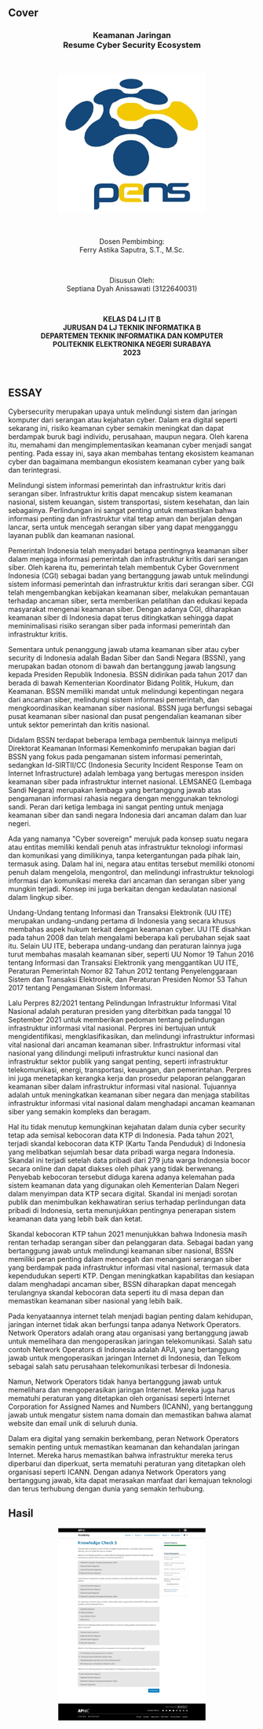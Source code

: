 ## Cover

<h3 align="center">
    <b>Keamanan Jaringan</b><br>
    Resume Cyber Security Ecosystem
</h3>
<br>
<p align="center">
  <img src="../image/Logo_PENS.png" alt="Size Limit CLI" width="300">
</p>
<br>
<p align="center">
    Dosen Pembimbing:<br>
    Ferry Astika Saputra, S.T., M.Sc.
</p>
<br>
<p align="center">
    Disusun Oleh:<br>
    Septiana Dyah Anissawati (3122640031)
</p>
<br>
<p align="center">
    <b>
        KELAS D4 LJ IT B <br>
        JURUSAN D4 LJ TEKNIK INFORMATIKA B<br>
        DEPARTEMEN TEKNIK INFORMATIKA DAN KOMPUTER <br> 
        POLITEKNIK ELEKTRONIKA NEGERI SURABAYA <br>
        2023
    </b>
</p>
<br>


## ESSAY

Cybersecurity merupakan upaya untuk melindungi sistem dan jaringan komputer dari serangan atau kejahatan cyber. Dalam era digital seperti sekarang ini, risiko keamanan cyber semakin meningkat dan dapat berdampak buruk bagi individu, perusahaan, maupun negara. Oleh karena itu, memahami dan mengimplementasikan keamanan cyber menjadi sangat penting. Pada essay ini, saya akan membahas tentang ekosistem keamanan cyber dan bagaimana membangun ekosistem keamanan cyber yang baik dan terintegrasi.

Melindungi sistem informasi pemerintah dan infrastruktur kritis dari serangan siber. Infrastruktur kritis dapat mencakup sistem keamanan nasional, sistem keuangan, sistem transportasi, sistem kesehatan, dan lain sebagainya. Perlindungan ini sangat penting untuk memastikan bahwa informasi penting dan infrastruktur vital tetap aman dan berjalan dengan lancar, serta untuk mencegah serangan siber yang dapat mengganggu layanan publik dan keamanan nasional.

Pemerintah Indonesia telah menyadari betapa pentingnya keamanan siber dalam menjaga informasi pemerintah dan infrastruktur kritis dari serangan siber. Oleh karena itu, pemerintah telah membentuk Cyber Government Indonesia (CGI) sebagai badan yang bertanggung jawab untuk melindungi sistem informasi pemerintah dan infrastruktur kritis dari serangan siber. CGI telah mengembangkan kebijakan keamanan siber, melakukan pemantauan terhadap ancaman siber, serta memberikan pelatihan dan edukasi kepada masyarakat mengenai keamanan siber. Dengan adanya CGI, diharapkan keamanan siber di Indonesia dapat terus ditingkatkan sehingga dapat meminimalisasi risiko serangan siber pada informasi pemerintah dan infrastruktur kritis.

Sementara untuk penanggung jawab utama keamanan siber atau cyber security di Indonesia adalah Badan Siber dan Sandi Negara (BSSN), yang merupakan badan otonom di bawah dan bertanggung jawab langsung kepada Presiden Republik Indonesia. BSSN didirikan pada tahun 2017 dan berada di bawah Kementerian Koordinator Bidang Politik, Hukum, dan Keamanan. BSSN memiliki mandat untuk melindungi kepentingan negara dari ancaman siber, melindungi sistem informasi pemerintah, dan mengkoordinasikan keamanan siber nasional. BSSN juga berfungsi sebagai pusat keamanan siber nasional dan pusat pengendalian keamanan siber untuk sektor pemerintah dan kritis nasional.

Didalam BSSN terdapat beberapa lembaga pembentuk lainnya meliputi Direktorat Keamanan Informasi Kemenkominfo merupakan bagian dari BSSN yang fokus pada pengamanan sistem informasi pemerintah, sedangkan Id-SIRTII/CC (Indonesia Security Incident Response Team on Internet Infrastructure) adalah lembaga yang bertugas merespon insiden keamanan siber pada infrastruktur internet nasional. LEMSANEG (Lembaga Sandi Negara) merupakan lembaga yang bertanggung jawab atas pengamanan informasi rahasia negara dengan menggunakan teknologi sandi. Peran dari ketiga lembaga ini sangat penting untuk menjaga keamanan siber dan sandi negara Indonesia dari ancaman dalam dan luar negeri.

Ada yang namanya "Cyber sovereign" merujuk pada konsep suatu negara atau entitas memiliki kendali penuh atas infrastruktur teknologi informasi dan komunikasi yang dimilikinya, tanpa ketergantungan pada pihak lain, termasuk asing. Dalam hal ini, negara atau entitas tersebut memiliki otonomi penuh dalam mengelola, mengontrol, dan melindungi infrastruktur teknologi informasi dan komunikasi mereka dari ancaman dan serangan siber yang mungkin terjadi. Konsep ini juga berkaitan dengan kedaulatan nasional dalam lingkup siber.

Undang-Undang tentang Informasi dan Transaksi Elektronik (UU ITE) merupakan undang-undang pertama di Indonesia yang secara khusus membahas aspek hukum terkait dengan keamanan cyber. UU ITE disahkan pada tahun 2008 dan telah mengalami beberapa kali perubahan sejak saat itu. Selain UU ITE, beberapa undang-undang dan peraturan lainnya juga turut membahas masalah keamanan siber, seperti UU Nomor 19 Tahun 2016 tentang Informasi dan Transaksi Elektronik yang menggantikan UU ITE, Peraturan Pemerintah Nomor 82 Tahun 2012 tentang Penyelenggaraan Sistem dan Transaksi Elektronik, dan Peraturan Presiden Nomor 53 Tahun 2017 tentang Pengamanan Sistem Informasi.

Lalu Perpres 82/2021 tentang Pelindungan Infrastruktur Informasi Vital Nasional adalah peraturan presiden yang diterbitkan pada tanggal 10 September 2021 untuk memberikan pedoman tentang pelindungan infrastruktur informasi vital nasional. Perpres ini bertujuan untuk mengidentifikasi, mengklasifikasikan, dan melindungi infrastruktur informasi vital nasional dari ancaman keamanan siber. Infrastruktur informasi vital nasional yang dilindungi meliputi infrastruktur kunci nasional dan infrastruktur sektor publik yang sangat penting, seperti infrastruktur telekomunikasi, energi, transportasi, keuangan, dan pemerintahan. Perpres ini juga menetapkan kerangka kerja dan prosedur pelaporan pelanggaran keamanan siber dalam infrastruktur informasi vital nasional. Tujuannya adalah untuk meningkatkan keamanan siber negara dan menjaga stabilitas infrastruktur informasi vital nasional dalam menghadapi ancaman keamanan siber yang semakin kompleks dan beragam.

Hal itu tidak menutup kemungkinan kejahatan dalam dunia cyber security tetap ada semisal kebocoran data KTP di Indonesia. Pada tahun 2021, terjadi skandal kebocoran data KTP (Kartu Tanda Penduduk) di Indonesia yang melibatkan sejumlah besar data pribadi warga negara Indonesia. Skandal ini terjadi setelah data pribadi dari 279 juta warga Indonesia bocor secara online dan dapat diakses oleh pihak yang tidak berwenang. Penyebab kebocoran tersebut diduga karena adanya kelemahan pada sistem keamanan data yang digunakan oleh Kementerian Dalam Negeri dalam menyimpan data KTP secara digital. Skandal ini menjadi sorotan publik dan menimbulkan kekhawatiran serius terhadap perlindungan data pribadi di Indonesia, serta menunjukkan pentingnya penerapan sistem keamanan data yang lebih baik dan ketat.

Skandal kebocoran KTP tahun 2021 menunjukkan bahwa Indonesia masih rentan terhadap serangan siber dan pelanggaran data. Sebagai badan yang bertanggung jawab untuk melindungi keamanan siber nasional, BSSN memiliki peran penting dalam mencegah dan menangani serangan siber yang berdampak pada infrastruktur informasi vital nasional, termasuk data kependudukan seperti KTP. Dengan meningkatkan kapabilitas dan kesiapan dalam menghadapi ancaman siber, BSSN diharapkan dapat mencegah terulangnya skandal kebocoran data seperti itu di masa depan dan memastikan keamanan siber nasional yang lebih baik.

Pada kenyataannya internet telah menjadi bagian penting dalam kehidupan, jaringan internet tidak akan berfungsi tanpa adanya Network Operators. Network Operators adalah orang atau organisasi yang bertanggung jawab untuk memelihara dan mengoperasikan jaringan telekomunikasi. Salah satu contoh Network Operators di Indonesia adalah APJI, yang bertanggung jawab untuk mengoperasikan jaringan Internet di Indonesia, dan Telkom sebagai salah satu perusahaan telekomunikasi terbesar di Indonesia.

Namun, Network Operators tidak hanya bertanggung jawab untuk memelihara dan mengoperasikan jaringan Internet. Mereka juga harus mematuhi peraturan yang ditetapkan oleh organisasi seperti Internet Corporation for Assigned Names and Numbers (ICANN), yang bertanggung jawab untuk mengatur sistem nama domain dan memastikan bahwa alamat website dan email unik di seluruh dunia.

Dalam era digital yang semakin berkembang, peran Network Operators semakin penting untuk memastikan keamanan dan kehandalan jaringan Internet. Mereka harus memastikan bahwa infrastruktur mereka terus diperbarui dan diperkuat, serta mematuhi peraturan yang ditetapkan oleh organisasi seperti ICANN. Dengan adanya Network Operators yang bertanggung jawab, kita dapat merasakan manfaat dari kemajuan teknologi dan terus terhubung dengan dunia yang semakin terhubung.

## Hasil

<p align="center">
  <img src="../image/modul5.png" alt="Size Limit CLI" width="300">
</p>
